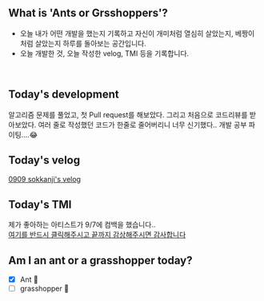 ## What is 'Ants or Grsshoppers'?

- 오늘 내가 어떤 개발을 했는지 기록하고 자신이 개미처럼 열심히 살았는지, 베짱이처럼 살았는지 하루를 돌아보는 공간입니다.
- 오늘 개발한 것, 오늘 작성한 velog, TMI 등을 기록합니다.

<br>

## Today's development

알고리즘 문제를 풀었고, 첫 Pull request를 해보았다. 그리고 처음으로 코드리뷰를 받아보았다. 여러 줄로 작성했던 코드가 한줄로 줄어버리니 너무 신기했다.. 개발 공부 파이팅....😂

## Today's velog

[0909 sokkanji's velog](https://velog.io/@sokkanji/PHP%EC%99%80-Mysql-%EC%97%B0%EA%B2%B0-%EC%84%B8%ED%8C%85%ED%95%98%EA%B8%B0-Class-mysqli-not-found-%EC%97%90%EB%9F%AC)

## Today's TMI

제가 좋아하는 아티스트가 9/7에 컴백을 했습니다..<br>
[여기를 반드시 클릭해주시고 끝까지 감상해주시면 감사합니다](https://www.youtube.com/watch?v=hFQL7BS6lrs)

## Am I an ant or a grasshopper today?

- [x] Ant 🐜
- [ ] grasshopper 🦗
